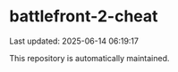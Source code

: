 # battlefront-2-cheat

Last updated: 2025-06-14 06:19:17

This repository is automatically maintained.
